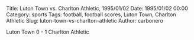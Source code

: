 Title: Luton Town vs. Charlton Athletic, 1995/01/02
Date: 1995/01/02 00:00
Category: sports
Tags: football, football scores, Luton Town, Charlton Athletic
Slug: luton-town-vs-charlton-athletic
Author: carbonero


Luton Town 0 - 1 Charlton Athletic
